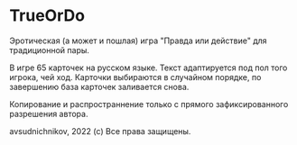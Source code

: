 # TrueOrDo

Эротическая (а может и пошлая) игра "Правда или действие" для традиционной пары.

В игре 65 карточек на русском языке. Текст адаптируется под пол того игрока, чей ход. 
Карточки выбираются в случайном порядке, по завершению база карточек заливается снова.

Копирование и распространнение только с прямого зафиксированного разрешения автора.

avsudnichnikov, 2022 (с) Все права защищены.
